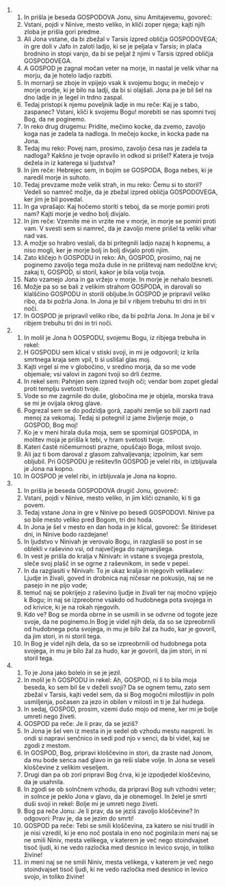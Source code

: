 <ol>
  <li>
    <ol>
      <li>In prišla je beseda GOSPODOVA Jonu, sinu Amitajevemu, govoreč:</li>
      <li>Vstani, pojdi v Ninive, mesto veliko, in kliči zoper njega; kajti njih zloba je prišla gori predme.</li>
      <li>Ali Jona vstane, da bi zbežal v Tarsis izpred obličja GOSPODOVEGA; in gre doli v Jafo in zaloti ladjo, ki se je peljala v Tarsis; in plača brodnino in stopi vanjo, da bi se peljal ž njimi v Tarsis izpred obličja GOSPODOVEGA.</li>
      <li>A GOSPOD je zagnal močan veter na morje, in nastal je velik vihar na morju, da je hotelo ladjo razbiti.</li>
      <li>In mornarji se zboje in vpijejo vsak k svojemu bogu; in mečejo v morje orodje, ki je bilo na ladji, da bi si olajšali. Jona pa je bil šel na dno ladje in je legel in trdno zaspal.</li>
      <li>Tedaj pristopi k njemu poveljnik ladje in mu reče: Kaj je s tabo, zaspanec? Vstani, kliči k svojemu Bogu! morebiti se nas spomni tvoj Bog, da ne poginemo.</li>
      <li>In reko drug drugemu: Pridite, mečimo kocke, da zvemo, zavoljo koga nas je zadela ta nadloga. In mečejo kocke, in kocka pade na Jona.</li>
      <li>Tedaj mu reko: Povej nam, prosimo, zavoljo česa nas je zadela ta nadloga? Kakšno je tvoje opravilo in odkod si prišel? Katera je tvoja dežela in iz katerega si ljudstva?</li>
      <li>In jim reče: Hebrejec sem, in bojim se GOSPODA, Boga nebes, ki je naredil morje in suhoto.</li>
      <li>Tedaj prevzame može velik strah, in mu reko: Čemu si to storil? Vedeli so namreč možje, da je zbežal izpred obličja GOSPODOVEGA, ker jim je bil povedal.</li>
      <li>In ga vprašajo: Kaj hočemo storiti s teboj, da se morje pomiri proti nam? Kajti morje je vedno bolj divjalo.</li>
      <li>In jim reče: Vzemite me in vrzite me v morje, in morje se pomiri proti vam. V svesti sem si namreč, da je zavoljo mene prišel ta veliki vihar nad vas.</li>
      <li>A možje so hrabro veslali, da bi pritegnili ladjo nazaj h kopnemu, a niso mogli, ker je morje bolj in bolj divjalo proti njim.</li>
      <li>Zato kličejo h GOSPODU in reko: Ah, GOSPOD, prosimo, naj ne poginemo zavoljo tega moža duše in ne prištevaj nam nedolžne krvi; zakaj ti, GOSPOD, si storil, kakor je bila volja tvoja.</li>
      <li>Nato vzamejo Jona in ga vržejo v morje. In morje je nehalo besneti.</li>
      <li>Možje pa so se bali z velikim strahom GOSPODA, in darovali so klalščino GOSPODU in storili obljube.In GOSPOD je pripravil veliko ribo, da bi požrla Jona. In Jona je bil v ribjem trebuhu tri dni in tri noči.</li>
      <li>In GOSPOD je pripravil veliko ribo, da bi požrla Jona. In Jona je bil v ribjem trebuhu tri dni in tri noči.</li>
    </ol>
  </li>
  <li>
    <ol>
      <li>In molil je Jona h GOSPODU, svojemu Bogu, iz ribjega trebuha in rekel:</li>
      <li>H GOSPODU sem klical v stiski svoji, in mi je odgovoril; iz krila smrtnega kraja sem vpil, ti si uslišal glas moj.</li>
      <li>Kajti vrgel si me v globočino, v sredino morja, da so me vode objemale; vsi valovi in zagoni tvoji so drli čezme.</li>
      <li>In rekel sem: Pahnjen sem izpred tvojih oči; vendar bom zopet gledal proti templju svetosti tvoje.</li>
      <li>Vode so me zagrnile do duše, globočina me je objela, morska trava se mi je ovijala okrog glave.</li>
      <li>Pogrezal sem se do podzidja gorá, zapahi zemlje so bili zaprti nad menoj za vekomaj. Tedaj si potegnil iz jame življenje moje, o GOSPOD, Bog moj!</li>
      <li>Ko je v meni hirala duša moja, sem se spominjal GOSPODA, in molitev moja je prišla k tebi, v hram svetosti tvoje.</li>
      <li>Kateri časté ničemurnosti prazne, opuščajo Boga, milost svojo.</li>
      <li>Ali jaz ti bom daroval z glasom zahvaljevanja; izpolnim, kar sem obljubil. Pri GOSPODU je rešitev!In GOSPOD je velel ribi, in izbljuvala je Jona na kopno.</li>
      <li>In GOSPOD je velel ribi, in izbljuvala je Jona na kopno.</li>
    </ol>
  </li>
  <li>
    <ol>
      <li>In prišla je beseda GOSPODOVA drugič Jonu, govoreč:</li>
      <li>Vstani, pojdi v Ninive, mesto veliko, in jim kliči oznanilo, ki ti ga povem.</li>
      <li>Tedaj vstane Jona in gre v Ninive po besedi GOSPODOVI. Ninive pa so bile mesto veliko pred Bogom, tri dni hoda.</li>
      <li>In Jona je šel v mesto en dan hoda in je klical, govoreč: Še štirideset dni, in Ninive bodo razdejane!</li>
      <li>In ljudstvo v Ninivah je verovalo Bogu, in razglasili so post in se oblekli v raševino vsi, od največjega do najmanjšega.</li>
      <li>In vest je prišla do kralja v Ninivah: in vstane s svojega prestola, sleče svoj plašč in se ogrne z raševnikom, in sede v pepel.</li>
      <li>In da razglasiti v Ninivah: To je ukaz kralja in njegovih velikašev: Ljudje in živali, goved in drobnica naj ničesar ne pokusijo, naj se ne pasejo in ne pijo vode;</li>
      <li>temuč naj se pokrijejo z raševino ljudje in živali ter naj močno vpijejo k Bogu; in naj se izpreobrne vsakdo od hudobnega pota svojega in od krivice, ki je na rokah njegovih.</li>
      <li>Kdo ve? Bog se morda obrne in se usmili in se odvrne od togote jeze svoje, da ne poginemo.In Bog je videl njih dela, da so se izpreobrnili od hudobnega pota svojega, in mu je bilo žal za hudo, kar je govoril, da jim stori, in ni storil tega.</li>
      <li>In Bog je videl njih dela, da so se izpreobrnili od hudobnega pota svojega, in mu je bilo žal za hudo, kar je govoril, da jim stori, in ni storil tega.</li>
    </ol>
  </li>
  <li>
    <ol>
      <li>To je Jona jako bolelo in se je jezil.</li>
      <li>In molil je h GOSPODU in rekel: Ah, GOSPOD, ni li to bila moja beseda, ko sem bil še v deželi svoji? Da se ognem temu, zato sem zbežal v Tarsis, kajti vedel sem, da si Bog mogočni milostljiv in poln usmiljenja, počasen za jezo in obilen v milosti in ti je žal hudega.</li>
      <li>In sedaj, GOSPOD, prosim, vzemi dušo mojo od mene, ker mi je bolje umreti nego živeti.</li>
      <li>GOSPOD pa reče: Je li prav, da se jeziš?</li>
      <li>In Jona je šel ven iz mesta in je sedel ob vzhodu mestu nasproti. In ondi si napravi senčnico in sedi pod njo v senci, da bi videl, kaj se zgodi z mestom.</li>
      <li>In GOSPOD, Bog, pripravi kloščevino in stori, da zraste nad Jonom, da mu bode senca nad glavo in ga reši slabe volje. In Jona se veseli kloščevine z velikim veseljem.</li>
      <li>Drugi dan pa ob zori pripravi Bog črva, ki je izpodjedel kloščevino, da je usahnila.</li>
      <li>In zgodi se ob solnčnem vzhodu, da pripravi Bog suh vzhodni veter; in solnce je peklo Jona v glavo, da je obnemogel. In želel je smrti duši svoji in rekel: Bolje mi je umreti nego živeti.</li>
      <li>Bog pa reče Jonu: Je li prav, da se jeziš zavoljo kloščevine? In odgovori: Prav je, da se jezim do smrti!</li>
      <li>GOSPOD pa reče: Tebi se smili kloščevina, za katero se nisi trudil in je nisi vzredil, ki je eno noč postala in eno noč poginila:in meni naj se ne smili Niniv, mesta velikega, v katerem je več nego stoindvajset tisoč ljudi, ki ne vedo razločka med desnico in levico svojo, in toliko živine!</li>
      <li>in meni naj se ne smili Niniv, mesta velikega, v katerem je več nego stoindvajset tisoč ljudi, ki ne vedo razločka med desnico in levico svojo, in toliko živine!</li>
    </ol>
  </li>
</ol>